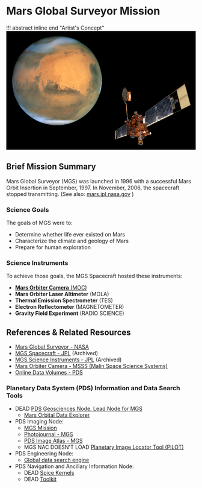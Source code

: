 # Mars Global Surveyor Mission

!!! abstract inline end "Artist's Concept"
    [![Mars Global Surveyor](assets/mgs.png)](attachments/download/977/Mars_global_surveyor.png "Mars_global_surveyor.png")

## Brief Mission Summary

Mars Global Surveyor (MGS) was launched in 1996 with a successful Mars
Orbit Insertion in September, 1997. In November, 2006, the spacecraft
stopped transmitting. (See also:
[mars.jpl.nasa.gov](http://mars.jpl.nasa.gov/mgs/) )

### Science Goals

The goals of MGS were to:

- Determine whether life ever existed on Mars
- Characterize the climate and geology of Mars
- Prepare for human exploration

### Science Instruments

To achieve those goals, the MGS Spacecraft hosted these instruments:

  - [**Mars Orbiter Camera** (MOC)](moc-mars-orbiter-camera.md)
  - **Mars Orbiter Laser Altimeter** (MOLA)
  - **Thermal Emission Spectrometer** (TES)
  - **Electron Reflectometer** (MAGNETOMETER)
  - **Gravity Field Experiment** (RADIO SCIENCE)

## References & Related Resources

  - [Mars Global Surveyor - NASA](https://science.nasa.gov/mission/mars-global-surveyor/)
  - [MGS Spacecraft - JPL](https://web.archive.org/web/20161015173825/http://mars.jpl.nasa.gov/mgs/mission/spacecraft.html) (Archived)
  - [MGS Science Instruments - JPL](https://web.archive.org/web/20160401010931/http://mars.jpl.nasa.gov/mgs/mission/sc_instruments.html) (Archived)
  - [Mars Orbiter Camera - MSSS (Malin Space Science Systems)](http://www.msss.com/all_projects/mgs-mars-orbiter-camera.php)
  - [Online Data Volumes - PDS](http://pds-imaging.jpl.nasa.gov/volumes/mgs.html#mgsMOCDSDP)

### Planetary Data System (PDS) Information and Data Search Tools

  - DEAD [PDS Geosciences Node, Lead Node for MGS](http://geo.pds.nasa.gov/missions/mgs/index.htm)
      - [Mars Orbital Data Explorer](http://ode.rsl.wustl.edu/mars/)
  - PDS Imaging Node:
      - [MGS Mission](http://pds-imaging.jpl.nasa.gov/portal/mgs_mission.html)
      - [Photojournal - MGS](http://photojournal.jpl.nasa.gov/mission/MGS)
      - [PDS Image Atlas - MGS](https://pds-imaging.jpl.nasa.gov/search/?fq=ATLAS_MISSION_NAME%3A%22mars%20global%20surveyor%22)
      - MGS NAC DOESN'T LOAD [Planetary Image Locator Tool (PILOT)](http://pilot.wr.usgs.gov/index.php?view=map&target=mars)
  - PDS Engineering Node:
      - [Global data search engine](http://pds.nasa.gov/)
  - PDS Navigation and Ancillary Information Node:
      - DEAD [Spice Kernels](http://geo.pds.nasa.gov/missions/mgs/spice.html)
      - DEAD [Toolkit](ftp://naif.jpl.nasa.gov/pub/naif/toolkit/)